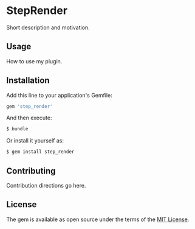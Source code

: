 # StepRender
Short description and motivation.

## Usage
How to use my plugin.

## Installation
Add this line to your application's Gemfile:

```ruby
gem 'step_render'
```

And then execute:
```bash
$ bundle
```

Or install it yourself as:
```bash
$ gem install step_render
```

## Contributing
Contribution directions go here.

## License
The gem is available as open source under the terms of the [MIT License](http://opensource.org/licenses/MIT).
